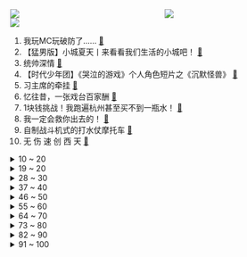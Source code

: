 <div >
	<a style="float:left;width:55%;" href = "https://github.com/anuraghazra/github-readme-stats">
	 <img src = "https://github-readme-stats.vercel.app/api?username=iuuuuuaena&theme=buefy&show_icons=true"/>
	</a>
	<a  style="float:right;width:45%" href = "https://github.com/anuraghazra/github-readme-stats">
	 <img  src="https://github-readme-stats.vercel.app/api/top-langs/?username=anuraghazra&layout=compact"/>
	</a>
	</div>

[![](https://img.shields.io/badge/jxd-@jxdgogogo.xyz-yellowgreen.svg)](https://www.jxdgogogo.xyz)<br>
1. 我玩MC玩破防了…… [:link:](//www.bilibili.com/video/BV1ad4y1D7k5) <br>
2. 【猛男版】小城夏天丨来看看我们生活的小城吧！ [:link:](//www.bilibili.com/video/BV1pW4y1y7AJ) <br>
3. 统帅深情 [:link:](//www.bilibili.com/video/BV1ig41117qQ) <br>
4. 【时代少年团】《哭泣的游戏》个人角色短片之《沉默怪兽》 [:link:](//www.bilibili.com/video/BV1oG4y1e7Em) <br>
5. 习主席的牵挂 [:link:](//www.bilibili.com/video/BV1wB4y187vU) <br>
6. 忆往昔，一张戏台百家酬 [:link:](//www.bilibili.com/video/BV1ot4y1G73b) <br>
7. 1块钱挑战！我跑遍杭州甚至买不到一瓶水！ [:link:](//www.bilibili.com/video/BV1pT411j7gW) <br>
8. 我一定会救你出去的！ [:link:](//www.bilibili.com/video/BV1Zr4y1V7L5) <br>
9. 自制战斗机式的打水仗摩托车 [:link:](//www.bilibili.com/video/BV1cG4y1q7iY) <br>
10. 无 伤 速 创 西 天 [:link:](//www.bilibili.com/video/BV1zW4y1y7NG) <br>
<details>
<summary>10 ~ 20</summary>

11. 发起挑战随便p！ [:link:](//www.bilibili.com/video/BV1o94y1D7xG) <br>
12. 这只猫让我笑了两分二十七秒！ [:link:](//www.bilibili.com/video/BV1iW4y1y7ko) <br>
13. 聋哑人是怎么做到定时起床的？但到最后你知道了吗？ [:link:](//www.bilibili.com/video/BV1fF411w76u) <br>
14. life gose on [:link:](//www.bilibili.com/video/BV1ZV4y1L7Ge) <br>
15. 看似乱作一团，实则毫无规律 [:link:](//www.bilibili.com/video/BV15r4y1j7rA) <br>
16. 眼镜店是真的是网上说的那么暴利吗？我接手一周告诉你！ [:link:](//www.bilibili.com/video/BV1XV4y1j71W) <br>
17. 妈妈！别喂我了！！！ [:link:](//www.bilibili.com/video/BV1MG4y1q724) <br>
18. 一道绝对简单的美味《可乐鸡翅》，答应我一定学会它！ [:link:](//www.bilibili.com/video/BV18U4y1v7oh) <br>
19. （ 生命的每一天 都是一场战斗 ） [:link:](//www.bilibili.com/video/BV1ad4y1D79s) <br>
</details>
<details>
<summary>19 ~ 20</summary>

20. 耗时两年，只为这一刻的绽放！史诗级的同人！同人游戏《植物大战僵尸：冒险时光2》正式宣传片 [:link:](//www.bilibili.com/video/BV1Jg41117Tm) <br>
21. 看完7月新番，我直接扭成双螺旋！【泛式】 [:link:](//www.bilibili.com/video/BV1JB4y1C7ZB) <br>
22. 是本人！ [:link:](//www.bilibili.com/video/BV18g41117HB) <br>
23. 首尔大学博士如何当非洲仁君？【奇葩小国39】 [:link:](//www.bilibili.com/video/BV1Sr4y1L7nr) <br>
24. 这还能是.....植物大战僵尸！？代码自制戴夫的晚年生活！ [:link:](//www.bilibili.com/video/BV1uY4y1P79z) <br>
25. 7月27日 [:link:](//www.bilibili.com/video/BV1uB4y1b7h6) <br>
26. 秘密基地又挖出新空间啦，带你们看看里面又更新了啥？ [:link:](//www.bilibili.com/video/BV1MG4y1q7V9) <br>
27. 屠龙勇士世界纪录：0.0秒瞬杀大龙！无数次尝试换来的肌肉记忆！！ [:link:](//www.bilibili.com/video/BV18a411T7zG) <br>
28. 火柴人 VS 我的世界系列第二十九集 音符世界（Note Block Universe） [:link:](//www.bilibili.com/video/BV1sB4y1C72v) <br>
</details>
<details>
<summary>28 ~ 30</summary>

29. 这也敢播啊？！！ [:link:](//www.bilibili.com/video/BV1eB4y1b78n) <br>
30. 3个锥桶雨天上演狗血剧，它们的运动为何有规律？揭秘锥桶的三体运动 [:link:](//www.bilibili.com/video/BV1VG411h7eF) <br>
31. 手感顺滑 [:link:](//www.bilibili.com/video/BV15t4y1V7Ks) <br>
32. 7龙神全部上场，爆肝16天4114场！ [:link:](//www.bilibili.com/video/BV15G411h7ew) <br>
33. 去蜡像馆的人拍视频有多拼命 [:link:](//www.bilibili.com/video/BV1oa411M7Yz) <br>
34. 好简单做蚵仔煎，听说吃完就能在转角遇到爱 [:link:](//www.bilibili.com/video/BV1JU4y1v7z5) <br>
35. 高智商自救 [:link:](//www.bilibili.com/video/BV1AF411A7UH) <br>
36. 还是一如既往的热闹，满满都都是爱。 [:link:](//www.bilibili.com/video/BV1wV4y1j7c8) <br>
37. 🐓鸡你太美，但是猫咪版🐓 [:link:](//www.bilibili.com/video/BV1tW4y1y7db) <br>
</details>
<details>
<summary>37 ~ 40</summary>

38. 一生要强的男人 [:link:](//www.bilibili.com/video/BV1EB4y1C7iT) <br>
39. 这碗鲁肉饭 治好了我的精神内耗  【怎么这么值ep47-台湾风味小吃】 [:link:](//www.bilibili.com/video/BV14B4y1b7su) <br>
40. 花光所有积蓄，搞一台汽车送外卖，打算两年后买房 【流浪 04】 [:link:](//www.bilibili.com/video/BV1kB4y1b7fS) <br>
41. 评分9.8！直接起飞？德凯奥特曼开局吐槽 [:link:](//www.bilibili.com/video/BV18t4y1V7c4) <br>
42. 如何一天之内得罪一家人！ [:link:](//www.bilibili.com/video/BV1YW4y1y761) <br>
43. 有些事情不是你想的那么简单的，但也没有你想的那么难！ [:link:](//www.bilibili.com/video/BV1VU4y1v7p2) <br>
44. 所以，爱会消失，对吧？ [:link:](//www.bilibili.com/video/BV1gN4y1j7YX) <br>
45. 真·玄玄玄孙！还送赤兔马、青龙偃月刀！《水浒传》P32 [:link:](//www.bilibili.com/video/BV1se4y1X71Q) <br>
46. 我就是为女搭档负重前行的冤种主持！我来b站啦！ [:link:](//www.bilibili.com/video/BV1oB4y1t7ey) <br>
</details>
<details>
<summary>46 ~ 50</summary>

47. 摄 像 头 安 我 家 了 是 吧 ！？ [:link:](//www.bilibili.com/video/BV1WB4y1b7EG) <br>
48. 伴娘遭4名伴郎调戏，哥哥反击致2死2伤，要坐牢吗？【侯朝辉律师】 [:link:](//www.bilibili.com/video/BV1MB4y1b7gW) <br>
49. 借 位 比 心 [:link:](//www.bilibili.com/video/BV1qW4y1y7DL) <br>
50. 被好家人逮住合影了.... [:link:](//www.bilibili.com/video/BV1aB4y1b7yR) <br>
51. 霸气的英歌舞变装秀，中华战舞太燃了！ [:link:](//www.bilibili.com/video/BV1Kt4y1V7wi) <br>
52. 和 牛 天 花 板 [:link:](//www.bilibili.com/video/BV1ur4y1j71a) <br>
53. 我来自小镇，12年没舍得丢一张试卷 [:link:](//www.bilibili.com/video/BV1kT411j7Bp) <br>
54. ⚡️童年DNA都裂开了⚡️你这小羊，太假了⚡️ [:link:](//www.bilibili.com/video/BV1BS4y1t7np) <br>
55. 郭站长首次尝鲜“假背景”！ [:link:](//www.bilibili.com/video/BV1Zt4y1V7CE) <br>
</details>
<details>
<summary>55 ~ 60</summary>

56. 意大利人竟然把剩菜剩饭做成了盲盒！4.99竟开出一大堆披萨！ [:link:](//www.bilibili.com/video/BV1SG41187Fk) <br>
57. 当我告诉她关于初恋的故事！她疯了！ [:link:](//www.bilibili.com/video/BV1LG411h7EN) <br>
58. 鸡  牌  特  工 [:link:](//www.bilibili.com/video/BV1Qa411U7Hq) <br>
59. 《 燃 死 我 啦 》 [:link:](//www.bilibili.com/video/BV1Mt4y1L7DZ) <br>
60. 我和这破厕所，今天只能活一个！ [:link:](//www.bilibili.com/video/BV1Ma411S7Ln) <br>
61. 【小魔】为什么中国人爱用筷子，外国人爱用刀叉？ [:link:](//www.bilibili.com/video/BV1ZB4y1t7tx) <br>
62. 眼前一黑，少壮伤悲 [:link:](//www.bilibili.com/video/BV1BN4y1L74T) <br>
63. 一男子扔垃圾反将自己“扔”了 [:link:](//www.bilibili.com/video/BV14V4y1E7Be) <br>
64. 对自助餐的侮辱，就是吃主食！ [:link:](//www.bilibili.com/video/BV1tU4y1v7aW) <br>
</details>
<details>
<summary>64 ~ 70</summary>

65. 7月28日，福建。孩子高空抛物不听劝，家长找演员扮“伤者”上门，娃吓得直哭认错“不敢了” 。 [:link:](//www.bilibili.com/video/BV1zU4y1v7r6) <br>
66. 自从不上班再也没有人给我介绍对象了 [:link:](//www.bilibili.com/video/BV1oY4y1A718) <br>
67. 我又又又又又在网上买了一些沙雕玩具 [:link:](//www.bilibili.com/video/BV15a411S7Gp) <br>
68. 机械外骨骼，会不会是未来战争的利器？【司徒之脑洞】 [:link:](//www.bilibili.com/video/BV1rW4y1y7Uf) <br>
69. 各地文旅局都疯狂卷起来了。 [:link:](//www.bilibili.com/video/BV17U4y1v7jp) <br>
70. 签合同，送儿子 [:link:](//www.bilibili.com/video/BV1UG41187Qy) <br>
71. 还 有 谁 ？ [:link:](//www.bilibili.com/video/BV1Za411T7sD) <br>
72. 连环整蛊！偷偷把女友的床换成游泳池？她直接掉进去了！ [:link:](//www.bilibili.com/video/BV1RG4y1e7Am) <br>
73. 终于知道汤姆猫，为什么当舔狗了 [:link:](//www.bilibili.com/video/BV1HT411j7RH) <br>
</details>
<details>
<summary>73 ~ 80</summary>

74. 男生玩游戏，为什么都喜欢选女角色？【有问题】 [:link:](//www.bilibili.com/video/BV1KU4y1v7Vy) <br>
75. 历时两个月！重制等身八重神子 [:link:](//www.bilibili.com/video/BV1CT411j79N) <br>
76. 蛋黄酱里竟然百分之80都是油？ [:link:](//www.bilibili.com/video/BV1VY4y1P7aW) <br>
77. 我终于理解19岁的他会有那么多女生富婆追求了…… [:link:](//www.bilibili.com/video/BV15r4y1j7Sy) <br>
78. 胖龙兄弟安排108豪华火锅自助，肉无限吃，全是肉真带劲！ [:link:](//www.bilibili.com/video/BV1XS4y1t7aP) <br>
79. 外国人挑战《最伟大的作品》，竟然还原了MV！超强中英混唱周董新歌 [:link:](//www.bilibili.com/video/BV1nB4y1C71P) <br>
80. 【ITZY】"SNEAKERS" 舞台开麦版练习室 [:link:](//www.bilibili.com/video/BV1De4y1Q7pr) <br>
81. 你可以放心的把后背交给他 [:link:](//www.bilibili.com/video/BV1KB4y1h7rV) <br>
82. 大眠+那年夏天宁静的海+当你 [:link:](//www.bilibili.com/video/BV15B4y1C7S5) <br>
</details>
<details>
<summary>82 ~ 90</summary>

83. 某虚拟主包刚成精时跳舞视频疑似流出 [:link:](//www.bilibili.com/video/BV17V4y1E71E) <br>
84. 这才是《耍把戏》原版MV! [:link:](//www.bilibili.com/video/BV1od4y1m7H8) <br>
85. 嘘 [:link:](//www.bilibili.com/video/BV1DU4y1v7TH) <br>
86. 我在谷歌地图亲眼目睹了杀人现场！！ [:link:](//www.bilibili.com/video/BV1gr4y1j7fE) <br>
87. 【#今日份狗粮请查收#】有没有被那个甜蜜的么么哒“中伤”到… [:link:](//www.bilibili.com/video/BV1VB4y1C7RV) <br>
88. 【特效向】斗战圣僧VS机甲大圣“你这棒 只配我当柴烧~” [:link:](//www.bilibili.com/video/BV1YB4y187Yj) <br>
89. 我生孩子都生不出这么像的 [:link:](//www.bilibili.com/video/BV1jg41117jY) <br>
90. 大唐新单《斗破苍天》唐僧feat.悟空 [:link:](//www.bilibili.com/video/BV1TY4y1P73f) <br>
91. 利苑  厨子探店¥？？？ [:link:](//www.bilibili.com/video/BV1FG411h7xF) <br>
</details>
<details>
<summary>91 ~ 100</summary>

92. 软乎乎的小脚好可爱啊🥰 [:link:](//www.bilibili.com/video/BV1ZB4y1t7a5) <br>
93. 【官方MV】法老Pharaoh & 龚琳娜 -《小河淌水1952》 [:link:](//www.bilibili.com/video/BV1Ga411S76M) <br>
94. 凡人流鼻祖！一口气看完七百四十万字的《凡人修仙传》上集【夙读百万字12】 [:link:](//www.bilibili.com/video/BV1Nd4y1U7W7) <br>
95. 【搞笑短剧】花花世界迷住的我的双眼 [:link:](//www.bilibili.com/video/BV1id4y1K7iy) <br>
96. 炎热的夏天，打水仗应该是很好的消遣方式！ [:link:](//www.bilibili.com/video/BV1Ud4y1K7Zf) <br>
97. 完了，我三年前的视频成万恶之源了 [:link:](//www.bilibili.com/video/BV1cV4y1j7PG) <br>
98. 请告诉他们，百年后的中国，海晏河清 [:link:](//www.bilibili.com/video/BV1kG411h7yi) <br>
99. 猫德学院的老弱病残丑们 [:link:](//www.bilibili.com/video/BV1fF411w7rQ) <br>
100. 《斗帝主2》魔 鸡 转 生 [:link:](//www.bilibili.com/video/BV1Ve4y1X7TY) <br>
</details>
